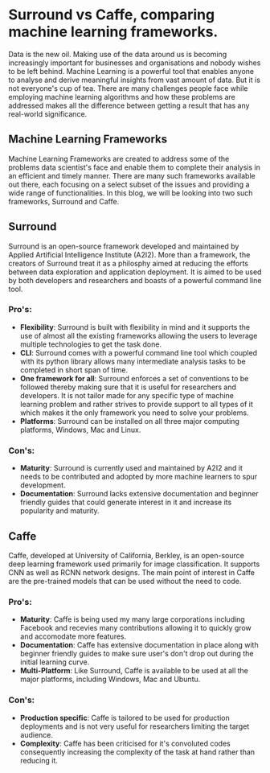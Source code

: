 # Surround vs Caffe, comparing machine learning frameworks.

Data is the new oil. Making use of the data around us is becoming increasingly important for businesses and organisations and nobody wishes to be left behind. Machine Learning is a powerful tool that enables anyone to analyse and derive meaningful insights from vast amount of data. But it is not everyone's cup of tea. There are many challenges people face while employing machine learning algorithms and how these problems are addressed makes all the difference between getting a result that has any real-world significance.

## Machine Learning Frameworks

Machine Learning Frameworks are created to address some of the problems data scientist's face and enable them to complete their analysis in an efficient and timely manner. There are many such frameworks available out there, each focusing on a select subset of the issues and providing a wide range of functionalities. In this blog, we will be looking into two such frameworks, Surround and Caffe.

## Surround

Surround is an open-source framework developed and maintained by Applied Artificial Intelligence Institute (A2I2). More than a framework, the creators of Surround treat it as a philosphy aimed at reducing the efforts between data exploration and application deployment. It is aimed to be used by both developers and researchers and boasts of a powerful command line tool.

### Pro's:
- **Flexibility**: Surround is built with flexibility in mind and it supports the use of almost all the existing frameworks allowing the users to leverage multiple technologies to get the task done.
- **CLI**: Surround comes with a powerful command line tool which coupled with its python library allows many intermediate analysis tasks to be completed in short span of time.
- **One framework for all**: Surround enforces a set of conventions to be followed thereby making sure that it is useful for researchers and developers. It is not tailor made for any specific type of machine learning problem and rather strives to provide support to all types of it which makes it the only framework you need to solve your problems.
- **Platforms**: Surround can be installed on all three major computing platforms, Windows, Mac and Linux.

### Con's:
- **Maturity**: Surround is currently used and maintained by A2I2 and it needs to be contributed and adopted by more machine learners to spur development.
- **Documentation**: Surround lacks extensive documentation and beginner friendly guides that could generate interest in it and increase its popularity and maturity.

## Caffe

Caffe, developed at University of California, Berkley, is an open-source deep learning framework used primarily for image classification. It supports CNN as well as RCNN network designs. The main point of interest in Caffe are the pre-trained models that can be used without the need to code.

### Pro's:
- **Maturity**: Caffe is being used my many large corporations including Facebook and recevies many contributions allowing it to quickly grow and accomodate more features.
- **Documentation**: Caffe has extensive documentation in place along with beginner friendly guides to make sure user's don't drop out during the initial learning curve.
- **Multi-Platform**: Like Surround, Caffe is available to be used at all the major platforms, including Windows, Mac and Ubuntu.

### Con's:
- **Production specific**: Caffe is tailored to be used for production deployments and is not very useful for researchers limiting the target audience.
- **Complexity**: Caffe has been criticised for it's convoluted codes consequently increasing the complexity of the task at hand rather than reducing it. 
